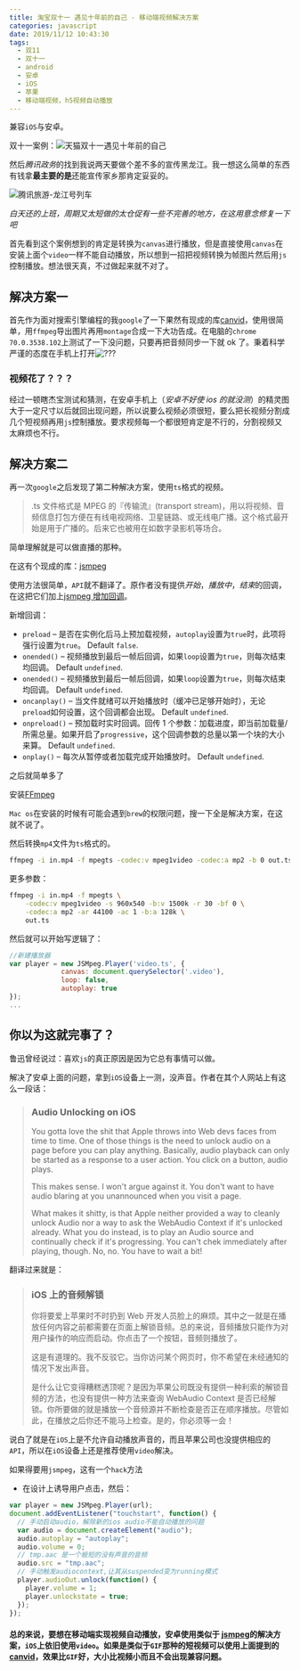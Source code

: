 ```yaml
---
title: 淘宝双十一 遇见十年前的自己 - 移动端视频解决方案
categories: javascript
date: 2019/11/12 10:43:30
tags:
  - 双11
  - 双十一
  - android
  - 安卓
  - iOS
  - 苹果
  - 移动端视频，h5视频自动播放
---
```


兼容`iOS`与安卓。

<!--more-->

双十一案例：![天猫双十一遇见十年前的自己](https://image.2077tech.com/uploads/big/f343291b5210be6141ae7257e9e41427.jpg)

然后*腾讯政务*的找到我说两天要做个差不多的宣传黑龙江。我一想这么简单的东西有钱拿**最主要的是**还能宣传家乡那肯定妥妥的。

![腾讯旅游-龙江号列车](https://image.2077tech.com/uploads/big/ca3f92822034bf1664bea799b174f5a7.jpg)

_白天还的上班，周期又太短做的太仓促有一些不完善的地方，在这用意念修复一下吧_

首先看到这个案例想到的肯定是转换为`canvas`进行播放，但是直接使用`canvas`在安装上面个`video`一样不能自动播放，所以想到一招把视频转换为帧图片然后用`js`控制播放。想法很天真，不过做起来就不对了。

## 解决方案一

首先作为面对搜索引擎编程的我`google`了一下果然有现成的库[canvid](https://github.com/gka/canvid)，使用很简单，用`ffmpeg`导出图片再用`montage`合成一下大功告成。在电脑的`chrome 70.0.3538.102`上测试了一下没问题，只要再把音频同步一下就 ok 了。秉着科学严谨的态度在手机上打开![???](https://image.2077tech.com/uploads/big/3d12fbc221b10f3303972ad5cb29093d.jpeg)

### 视频花了？？？

经过一顿瞎杰宝测试和猜测，在安卓手机上（_安卓不好使 ios 的就没测_）的精灵图大于一定尺寸以后就回出现问题，所以说要么视频必须很短，要么把长视频分割成几个短视频再用`js`控制播放。要求视频每一个都很短肯定是不行的，分割视频又太麻烦也不行。

## 解决方案二

再一次`google`之后发现了第二种解决方案，使用`ts`格式的视频。

> .ts 文件格式是 MPEG 的『传输流』(transport stream)，用以将视频、音频信息打包方便在有线电视网络、卫星链路、或无线电广播。这个格式最开始是用于广播的。后来它也被用在如数字录影机等场合。

简单理解就是可以做直播的那种。

在这有个现成的库：[jsmpeg](https://github.com/phoboslab/jsmpeg)

使用方法很简单，`API`就不翻译了。原作者没有提供*开始*，_播放中_，*结束*的回调，在这把它们加上[jsmpeg 增加回调](https://github.com/asdjgfr/jsmpeg)。

新增回调：

- `preload` – 是否在实例化后马上预加载视频，`autoplay`设置为`true`时，此项将强行设置为`true`。 Default `false`.
- `onended()` – 视频播放到最后一帧后回调，如果`loop`设置为`true`，则每次结束均回调。 Default `undefined`.
- `onended()` – 视频播放到最后一帧后回调，如果`loop`设置为`true`，则每次结束均回调。 Default `undefined`.
- `oncanplay()` – 当文件就绪可以开始播放时（缓冲已足够开始时），无论`preload`如何设置，这个回调都会出现。 Default `undefined`.
- `onpreload()` – 预加载时实时回调。回传 1 个参数：加载进度，即当前加载量/所需总量。如果开启了`progressive`，这个回调参数的总量以第一个块的大小来算。 Default `undefined`.
- `onplay()` – 每次从暂停或者加载完成开始播放时。 Default `undefined`.

之后就简单多了

安装[FFmpeg](https://www.ffmpeg.org/)

`Mac os`在安装的时候有可能会遇到`brew`的权限问题，搜一下全是解决方案，在这就不说了。

然后转换`mp4`文件为`ts`格式的。

```sh
ffmpeg -i in.mp4 -f mpegts -codec:v mpeg1video -codec:a mp2 -b 0 out.ts
```

更多参数：

```sh
ffmpeg -i in.mp4 -f mpegts \
	-codec:v mpeg1video -s 960x540 -b:v 1500k -r 30 -bf 0 \
	-codec:a mp2 -ar 44100 -ac 1 -b:a 128k \
	out.ts
```

然后就可以开始写逻辑了：

```javascript
//新建播放器
var player = new JSMpeg.Player('video.ts', {
    		 canvas: document.querySelector('.video'),
             loop: false,
             autoplay: true
});
...
```

## 你以为这就完事了？

鲁迅曾经说过：喜欢`js`的真正原因是因为它总有事情可以做。

解决了安卓上面的问题，拿到`iOS`设备上一测，没声音。作者在其个人网站上有这么一段话：

> ### Audio Unlocking on iOS
>
> You gotta love the shit that Apple throws into Web devs faces from time to time. One of those things is the need to unlock audio on a page before you can play anything. Basically, audio playback can only be started as a response to a user action. You click on a button, audio plays.
>
> This makes sense. I won't argue against it. You don't want to have audio blaring at you unannounced when you visit a page.
>
> What makes it shitty, is that Apple neither provided a way to cleanly unlock Audio nor a way to ask the WebAudio Context if it's unlocked already. What you do instead, is to play an Audio source and continually check if it's progressing. You can't chek immediately after playing, though. No, no. You have to wait a bit!

翻译过来就是：

> ### iOS 上的音频解锁
>
> 你将要爱上苹果时不时扔到 Web 开发人员脸上的麻烦。其中之一就是在播放任何内容之前都需要在页面上解锁音频。总的来说，音频播放只能作为对用户操作的响应而启动。你点击了一个按钮，音频则播放了。
>
> 这是有道理的。我不反驳它。当你访问某个网页时，你不希望在未经通知的情况下发出声音。
>
> 是什么让它变得糟糕透顶呢？是因为苹果公司既没有提供一种利索的解锁音频的方法，也没有提供一种方法来查询 WebAudio Context 是否已经解锁。你所要做的就是播放一个音频源并不断检查是否正在顺序播放。尽管如此，在播放之后你还不能马上检查。是的，你必须等一会！

说白了就是在`iOS`上是不允许自动播放声音的，而且苹果公司也没提供相应的`API`，所以在`iOS`设备上还是推荐使用`video`解决。

如果得要用`jsmpeg`，这有一个`hack`方法

- 在设计上诱导用户点击，然后：

```javascript
var player = new JSMpeg.Player(url);
document.addEventListener("touchstart", function() {
  // 手动启动audio，解除新的ios audio不能自动播放的问题
  var audio = document.createElement("audio");
  audio.autoplay = "autoplay";
  audio.volume = 0;
  // tmp.aac 是一个极短的没有声音的音频
  audio.src = "tmp.aac";
  // 手动触发audiocontext,让其从suspended变为running模式
  player.audioOut.unlock(function() {
    player.volume = 1;
    player.unlockstate = true;
  });
});
```

#### 总的来说，要想在移动端实现视频自动播放，安卓使用类似于 [jsmpeg](https://github.com/phoboslab/jsmpeg)的解决方案，`iOS`上依旧使用`video`。如果是类似于`GIF`那种的短视频可以使用上面提到的[canvid](https://github.com/gka/canvid)，效果比`GIF`好，大小比视频小而且不会出现兼容问题。
